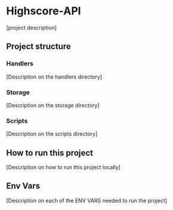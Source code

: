 # Highscore-API

[project description]

## Project structure

### Handlers

[Description on the handlers directory]

### Storage

[Description on the storage directory]

### Scripts

[Description on the scripts directory]

## How to run this project

[Description on how to run this project locally]

## Env Vars

[Description on each of the ENV VARS needed to run the project]